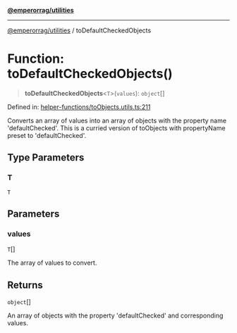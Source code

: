[**@emperorrag/utilities**](../README.md)

***

[@emperorrag/utilities](../globals.md) / toDefaultCheckedObjects

# Function: toDefaultCheckedObjects()

> **toDefaultCheckedObjects**\<`T`\>(`values`): `object`[]

Defined in: [helper-functions/toObjects.utils.ts:211](https://github.com/EmperorRAG/my-projects-monorepo/blob/e2bd1d08dbedaf6b4d2837cf58e4e4885a5e09fe/libs/utilities/src/lib/helper-functions/toObjects.utils.ts#L211)

Converts an array of values into an array of objects with the property name 'defaultChecked'.
This is a curried version of toObjects with propertyName preset to 'defaultChecked'.

## Type Parameters

### T

`T`

## Parameters

### values

`T`[]

The array of values to convert.

## Returns

`object`[]

An array of objects with the property 'defaultChecked' and corresponding values.
